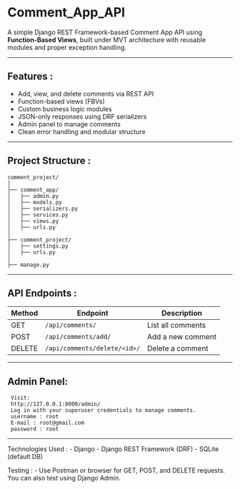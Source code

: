 # Comment_App_API

A simple Django REST Framework-based Comment App API using **Function-Based Views**, built under MVT architecture with reusable modules and proper exception handling.

---

##  Features :

- Add, view, and delete comments via REST API
- Function-based views (FBVs)
- Custom business logic modules
- JSON-only responses using DRF serializers
- Admin panel to manage comments
- Clean error handling and modular structure

---
## Project Structure :
```
comment_project/
│
├── comment_app/
│   ├── admin.py
│   ├── models.py
│   ├── serializers.py
│   ├── services.py
│   ├── views.py
│   ├── urls.py
│
├── comment_project/
│   ├── settings.py
│   ├── urls.py
│
├── manage.py
```
---

## API Endpoints :

| Method | Endpoint                     | Description          |
|--------|------------------------------|----------------------|
| GET    | `/api/comments/`             | List all comments    |
| POST   | `/api/comments/add/`         | Add a new comment    |
| DELETE | `/api/comments/delete/<id>/` | Delete a comment     |

---

## Admin Panel:
   ```
    Visit:
    http://127.0.0.1:8000/admin/
    Log in with your superuser credentials to manage comments.
    username : root
    E-mail : root@gmail.com
    password : root
  ```
---

 Technologies Used :
      - Django
      - Django REST Framework (DRF)
      - SQLite (default DB)

Testing :
      - Use Postman or browser for GET, POST, and DELETE requests.  
        You can also test using Django Admin.

